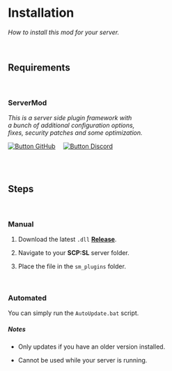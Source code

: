 
# Installation

*How to install this mod for your server.*

<br>

## Requirements

<br>

### ServerMod

*This is a server side plugin framework with* <br>
*a bunch of additional configuration options,* <br>
*fixes, security patches and some optimization.*

[![Button GitHub]][GitHub]   
[![Button Discord]][Discord]

<br>
<br>

## Steps

<br>

### Manual

1. Download the latest `.dll` **[Release]**.

2. Navigate to your **SCP:SL** server folder.

3. Place the file in the `sm_plugins` folder.

<br>

### Automated

You can simply run the `AutoUpdate.bat` script.

##### Notes

- Only updates if you have an older version installed.

- Cannot be used while your server is running.

<br>


<!----------------------------------------------------------------------------->

[Release]: https://github.com/Rnen/AdminToolbox/releases/latest
[Discord]: https://discord.gg/8nvmMTr
[GitHub]: https://github.com/ServerMod/Smod2


<!-------------------------------[ Buttons ]----------------------------------->

[Button GitHub]: https://img.shields.io/badge/GitHub-171515?style=for-the-badge&logoColor=white&logo=GitHub
[Button Discord]: https://img.shields.io/badge/Discord-5865F2?style=for-the-badge&logoColor=white&logo=Discord
